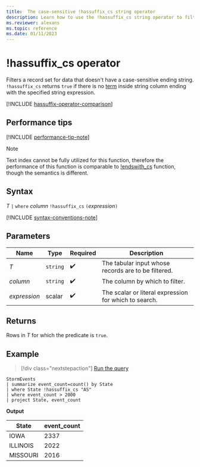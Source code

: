```yaml
---
title:  The case-sensitive !hassuffix_cs string operator
description: Learn how to use the !hassuffix_cs string operator to filter records for data that doesn't have a case-sensitive suffix.
ms.reviewer: alexans
ms.topic: reference
ms.date: 01/11/2023
---
```

# !hassuffix_cs operator

Filters a record set for data that doesn't have a case-sensitive ending string. `!hassuffix_cs` returns `true` if there is no [term](datatypes-string-operators.md#what-is-a-term) inside string column ending with the specified string expression.

[!INCLUDE [hassuffix-operator-comparison](../../includes/hassuffix-operator-comparison.md)]

## Performance tips

[!INCLUDE [performance-tip-note](../../includes/performance-tip-note.md)]

> [!NOTE]
> Text index cannot be fully utilized for this function, therefore the performance of this function is comparable to [!endswith_cs](not-endswith-cs-operator.md) function, though the semantics is different.

## Syntax

*T* `|` `where` *column* `!hassuffix_cs` `(`*expression*`)`  

[!INCLUDE [syntax-conventions-note](../../includes/syntax-conventions-note.md)]

## Parameters

| Name | Type | Required | Description |
|--|--|--|--|
| *T* | `string` |  :heavy_check_mark:| The tabular input whose records are to be filtered.|
| *column* | `string` |  :heavy_check_mark:| The column by which to filter.|
| *expression* | scalar |  :heavy_check_mark:| The scalar or literal expression for which to search.|

## Returns

Rows in *T* for which the predicate is `true`.

## Example

> [!div class="nextstepaction"]
> <a href="https://dataexplorer.azure.com/clusters/help/databases/Samples?query=H4sIAAAAAAAAAwsuyS/KdS1LzSsp5qpRKC7NzU0syqxKVUgFCcUn55fmldiCSQ1NhaRKheCSxJJUoMLyjNSiVAhPQTEjsbi4NC0tsyI+uVhByTFYCa4AyRQFOwUjAwMDoFRBUX5WanIJRLcOshoAideoe40AAAA=" target="_blank">Run the query</a>

```kusto
StormEvents
| summarize event_count=count() by State
| where State !hassuffix_cs "AS"
| where event_count > 2000
| project State, event_count
```

**Output**

|State|event_count|
|-----|-----------|
|IOWA|2337|
|ILLINOIS|2022|
|MISSOURI|2016|
